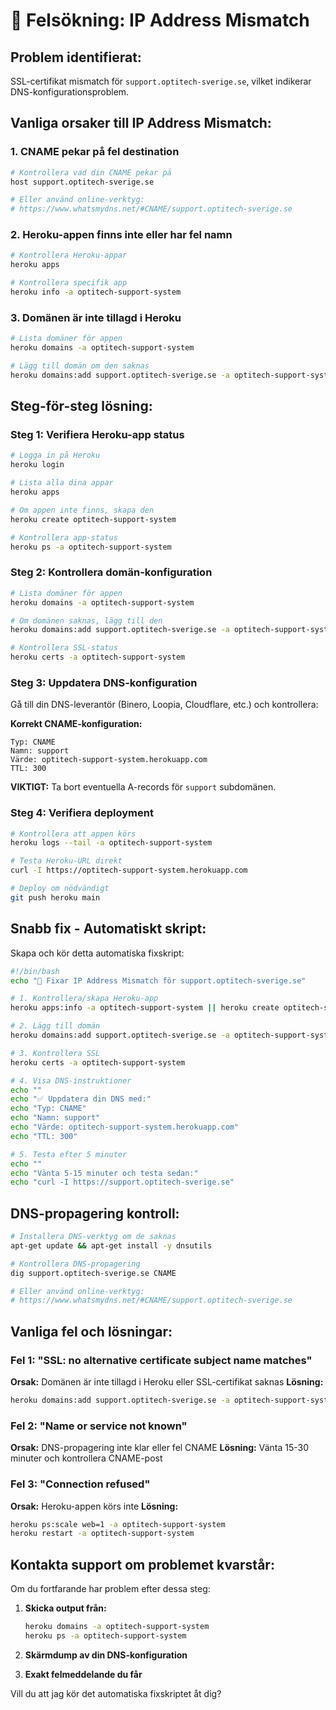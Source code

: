 # 🔧 Felsökning: IP Address Mismatch

## **Problem identifierat:**
SSL-certifikat mismatch för `support.optitech-sverige.se`, vilket indikerar DNS-konfigurationsproblem.

## **Vanliga orsaker till IP Address Mismatch:**

### **1. CNAME pekar på fel destination**
```bash
# Kontrollera vad din CNAME pekar på
host support.optitech-sverige.se

# Eller använd online-verktyg:
# https://www.whatsmydns.net/#CNAME/support.optitech-sverige.se
```

### **2. Heroku-appen finns inte eller har fel namn**
```bash
# Kontrollera Heroku-appar
heroku apps

# Kontrollera specifik app
heroku info -a optitech-support-system
```

### **3. Domänen är inte tillagd i Heroku**
```bash
# Lista domäner för appen
heroku domains -a optitech-support-system

# Lägg till domän om den saknas
heroku domains:add support.optitech-sverige.se -a optitech-support-system
```

## **Steg-för-steg lösning:**

### **Steg 1: Verifiera Heroku-app status**
```bash
# Logga in på Heroku
heroku login

# Lista alla dina appar
heroku apps

# Om appen inte finns, skapa den
heroku create optitech-support-system

# Kontrollera app-status
heroku ps -a optitech-support-system
```

### **Steg 2: Kontrollera domän-konfiguration**
```bash
# Lista domäner för appen
heroku domains -a optitech-support-system

# Om domänen saknas, lägg till den
heroku domains:add support.optitech-sverige.se -a optitech-support-system

# Kontrollera SSL-status
heroku certs -a optitech-support-system
```

### **Steg 3: Uppdatera DNS-konfiguration**

Gå till din DNS-leverantör (Binero, Loopia, Cloudflare, etc.) och kontrollera:

**Korrekt CNAME-konfiguration:**
```dns
Typ: CNAME
Namn: support
Värde: optitech-support-system.herokuapp.com
TTL: 300
```

**VIKTIGT:** Ta bort eventuella A-records för `support` subdomänen.

### **Steg 4: Verifiera deployment**
```bash
# Kontrollera att appen körs
heroku logs --tail -a optitech-support-system

# Testa Heroku-URL direkt
curl -I https://optitech-support-system.herokuapp.com

# Deploy om nödvändigt
git push heroku main
```

## **Snabb fix - Automatiskt skript:**

Skapa och kör detta automatiska fixskript:

```bash
#!/bin/bash
echo "🔧 Fixar IP Address Mismatch för support.optitech-sverige.se"

# 1. Kontrollera/skapa Heroku-app
heroku apps:info -a optitech-support-system || heroku create optitech-support-system

# 2. Lägg till domän
heroku domains:add support.optitech-sverige.se -a optitech-support-system

# 3. Kontrollera SSL
heroku certs -a optitech-support-system

# 4. Visa DNS-instruktioner
echo ""
echo "✅ Uppdatera din DNS med:"
echo "Typ: CNAME"
echo "Namn: support"  
echo "Värde: optitech-support-system.herokuapp.com"
echo "TTL: 300"

# 5. Testa efter 5 minuter
echo ""
echo "Vänta 5-15 minuter och testa sedan:"
echo "curl -I https://support.optitech-sverige.se"
```

## **DNS-propagering kontroll:**

```bash
# Installera DNS-verktyg om de saknas
apt-get update && apt-get install -y dnsutils

# Kontrollera DNS-propagering
dig support.optitech-sverige.se CNAME

# Eller använd online-verktyg:
# https://www.whatsmydns.net/#CNAME/support.optitech-sverige.se
```

## **Vanliga fel och lösningar:**

### **Fel 1: "SSL: no alternative certificate subject name matches"**
**Orsak:** Domänen är inte tillagd i Heroku eller SSL-certifikat saknas
**Lösning:** 
```bash
heroku domains:add support.optitech-sverige.se -a optitech-support-system
```

### **Fel 2: "Name or service not known"**
**Orsak:** DNS-propagering inte klar eller fel CNAME
**Lösning:** Vänta 15-30 minuter och kontrollera CNAME-post

### **Fel 3: "Connection refused"**
**Orsak:** Heroku-appen körs inte
**Lösning:**
```bash
heroku ps:scale web=1 -a optitech-support-system
heroku restart -a optitech-support-system
```

## **Kontakta support om problemet kvarstår:**

Om du fortfarande har problem efter dessa steg:

1. **Skicka output från:**
   ```bash
   heroku domains -a optitech-support-system
   heroku ps -a optitech-support-system
   ```

2. **Skärmdump av din DNS-konfiguration**

3. **Exakt felmeddelande du får**

Vill du att jag kör det automatiska fixskriptet åt dig?
